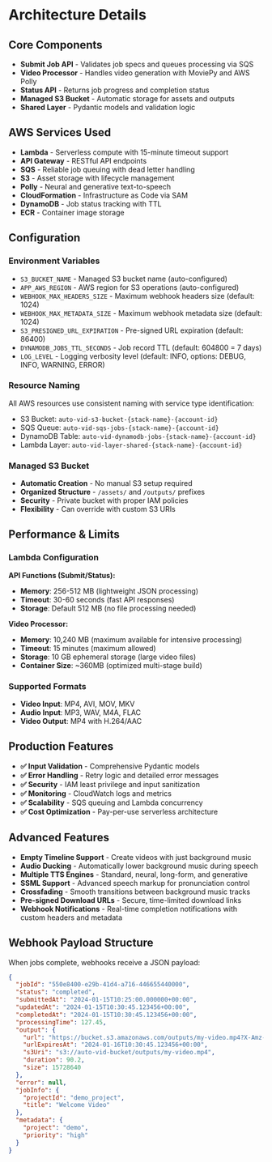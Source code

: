# Architecture Details

## Core Components

- **Submit Job API** - Validates job specs and queues processing via SQS
- **Video Processor** - Handles video generation with MoviePy and AWS Polly
- **Status API** - Returns job progress and completion status
- **Managed S3 Bucket** - Automatic storage for assets and outputs
- **Shared Layer** - Pydantic models and validation logic

## AWS Services Used

- **Lambda** - Serverless compute with 15-minute timeout support
- **API Gateway** - RESTful API endpoints
- **SQS** - Reliable job queuing with dead letter handling
- **S3** - Asset storage with lifecycle management
- **Polly** - Neural and generative text-to-speech
- **CloudFormation** - Infrastructure as Code via SAM
- **DynamoDB** - Job status tracking with TTL
- **ECR** - Container image storage

## Configuration

### Environment Variables

- `S3_BUCKET_NAME` - Managed S3 bucket name (auto-configured)
- `APP_AWS_REGION` - AWS region for S3 operations (auto-configured)
- `WEBHOOK_MAX_HEADERS_SIZE` - Maximum webhook headers size (default: 1024)
- `WEBHOOK_MAX_METADATA_SIZE` - Maximum webhook metadata size (default: 1024)
- `S3_PRESIGNED_URL_EXPIRATION` - Pre-signed URL expiration (default: 86400)
- `DYNAMODB_JOBS_TTL_SECONDS` - Job record TTL (default: 604800 = 7 days)
- `LOG_LEVEL` - Logging verbosity level (default: INFO, options: DEBUG, INFO, WARNING, ERROR)

### Resource Naming

All AWS resources use consistent naming with service type identification:

- S3 Bucket: `auto-vid-s3-bucket-{stack-name}-{account-id}`
- SQS Queue: `auto-vid-sqs-jobs-{stack-name}-{account-id}`
- DynamoDB Table: `auto-vid-dynamodb-jobs-{stack-name}-{account-id}`
- Lambda Layer: `auto-vid-layer-shared-{stack-name}-{account-id}`

### Managed S3 Bucket

- **Automatic Creation** - No manual S3 setup required
- **Organized Structure** - `/assets/` and `/outputs/` prefixes
- **Security** - Private bucket with proper IAM policies
- **Flexibility** - Can override with custom S3 URIs

## Performance & Limits

### Lambda Configuration

**API Functions (Submit/Status):**

- **Memory**: 256-512 MB (lightweight JSON processing)
- **Timeout**: 30-60 seconds (fast API responses)
- **Storage**: Default 512 MB (no file processing needed)

**Video Processor:**

- **Memory**: 10,240 MB (maximum available for intensive processing)
- **Timeout**: 15 minutes (maximum allowed)
- **Storage**: 10 GB ephemeral storage (large video files)
- **Container Size**: ~360MB (optimized multi-stage build)

### Supported Formats

- **Video Input**: MP4, AVI, MOV, MKV
- **Audio Input**: MP3, WAV, M4A, FLAC
- **Video Output**: MP4 with H.264/AAC

## Production Features

- **✅ Input Validation** - Comprehensive Pydantic models
- **✅ Error Handling** - Retry logic and detailed error messages
- **✅ Security** - IAM least privilege and input sanitization
- **✅ Monitoring** - CloudWatch logs and metrics
- **✅ Scalability** - SQS queuing and Lambda concurrency
- **✅ Cost Optimization** - Pay-per-use serverless architecture

## Advanced Features

- **Empty Timeline Support** - Create videos with just background music
- **Audio Ducking** - Automatically lower background music during speech
- **Multiple TTS Engines** - Standard, neural, long-form, and generative
- **SSML Support** - Advanced speech markup for pronunciation control
- **Crossfading** - Smooth transitions between background music tracks
- **Pre-signed Download URLs** - Secure, time-limited download links
- **Webhook Notifications** - Real-time completion notifications with custom headers and metadata

## Webhook Payload Structure

When jobs complete, webhooks receive a JSON payload:

```json
{
  "jobId": "550e8400-e29b-41d4-a716-446655440000",
  "status": "completed",
  "submittedAt": "2024-01-15T10:25:00.000000+00:00",
  "updatedAt": "2024-01-15T10:30:45.123456+00:00",
  "completedAt": "2024-01-15T10:30:45.123456+00:00",
  "processingTime": 127.45,
  "output": {
    "url": "https://bucket.s3.amazonaws.com/outputs/my-video.mp4?X-Amz-Algorithm=...",
    "urlExpiresAt": "2024-01-16T10:30:45.123456+00:00",
    "s3Uri": "s3://auto-vid-bucket/outputs/my-video.mp4",
    "duration": 90.2,
    "size": 15728640
  },
  "error": null,
  "jobInfo": {
    "projectId": "demo_project",
    "title": "Welcome Video"
  },
  "metadata": {
    "project": "demo",
    "priority": "high"
  }
}
```
